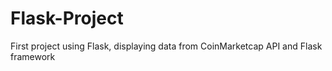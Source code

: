 # Flask-Project
First project using Flask, displaying data from CoinMarketcap API and Flask framework
